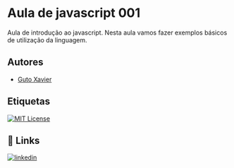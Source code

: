 
# Aula de javascript 001

Aula de introdução ao javascript. Nesta aula vamos fazer exemplos básicos de utilização da linguagem.


## Autores

- [Guto Xavier](https://www.github.com/gutoffline)


## Etiquetas

[![MIT License](https://img.shields.io/badge/License-MIT-green.svg)](https://choosealicense.com/licenses/mit/)



## 🔗 Links
[![linkedin](https://img.shields.io/badge/linkedin-0A66C2?style=for-the-badge&logo=linkedin&logoColor=white)](https://www.linkedin.com/in/gutoxavier)
